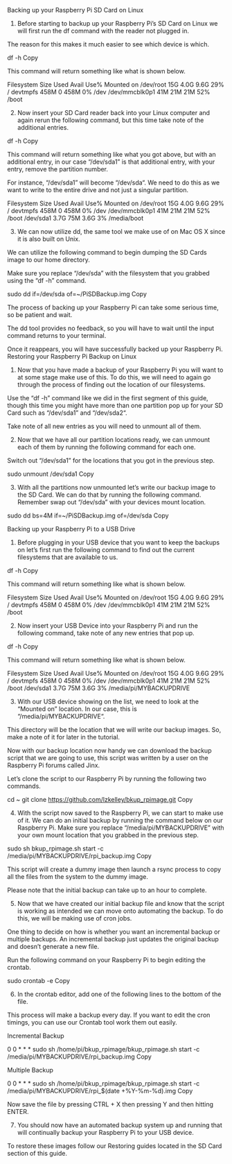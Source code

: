 Backing up your Raspberry Pi SD Card on Linux

1. Before starting to backup up your Raspberry Pi’s SD Card on Linux we will first run the df command with the reader not plugged in.

The reason for this makes it much easier to see which device is which.

df -h
Copy

This command will return something like what is shown below.

Filesystem      Size  Used Avail Use% Mounted on
/dev/root        15G  4.0G  9.6G  29% /
devtmpfs        458M     0  458M   0% /dev
/dev/mmcblk0p1   41M   21M   21M  52% /boot

2. Now insert your SD Card reader back into your Linux computer and again rerun the following command, but this time take note of the additional entries.

df -h
Copy

This command will return something like what you got above, but with an additional entry, in our case “/dev/sda1” is that additional entry, with your entry, remove the partition number.

For instance, “/dev/sda1” will become “/dev/sda“. We need to do this as we want to write to the entire drive and not just a singular partition.

Filesystem      Size  Used Avail Use% Mounted on
/dev/root        15G  4.0G  9.6G  29% /
devtmpfs        458M     0  458M   0% /dev
/dev/mmcblk0p1   41M   21M   21M  52% /boot
/dev/sda1       3.7G   75M  3.6G   3% /media/boot

3. We can now utilize dd, the same tool we make use of on Mac OS X since it is also built on Unix.

We can utilize the following command to begin dumping the SD Cards image to our home directory.

Make sure you replace “/dev/sda” with the filesystem that you grabbed using the “df -h” command.

sudo dd if=/dev/sda of=~/PiSDBackup.img
Copy

The process of backing up your Raspberry Pi can take some serious time, so be patient and wait.

The dd tool provides no feedback, so you will have to wait until the input command returns to your terminal.

Once it reappears, you will have successfully backed up your Raspberry Pi.
Restoring your Raspberry Pi Backup on Linux

1. Now that you have made a backup of your Raspberry Pi you will want to at some stage make use of this. To do this, we will need to again go through the process of finding out the location of our filesystems.

Use the “df -h” command like we did in the first segment of this guide, though this time you might have more than one partition pop up for your SD Card such as “/dev/sda1” and “/dev/sda2“.

Take note of all new entries as you will need to unmount all of them.

2. Now that we have all our partition locations ready, we can unmount each of them by running the following command for each one.

Switch out “/dev/sda1” for the locations that you got in the previous step.

sudo unmount /dev/sda1
Copy

3. With all the partitions now unmounted let’s write our backup image to the SD Card. We can do that by running the following command. Remember swap out “/dev/sda” with your devices mount location.

sudo dd bs=4M if=~/PiSDBackup.img of=/dev/sda
Copy

Backing up your Raspberry Pi to a USB Drive

1. Before plugging in your USB device that you want to keep the backups on let’s first run the following command to find out the current filesystems that are available to us.

df -h
Copy

This command will return something like what is shown below.

Filesystem      Size  Used Avail Use% Mounted on
/dev/root        15G  4.0G  9.6G  29% /
devtmpfs        458M     0  458M   0% /dev
/dev/mmcblk0p1   41M   21M   21M  52% /boot

2. Now insert your USB Device into your Raspberry Pi and run the following command, take note of any new entries that pop up.

df -h
Copy

This command will return something like what is shown below.

Filesystem      Size  Used Avail Use% Mounted on
/dev/root        15G  4.0G  9.6G  29% /
devtmpfs        458M     0  458M   0% /dev
/dev/mmcblk0p1   41M   21M   21M  52% /boot
/dev/sda1       3.7G   75M  3.6G   3% /media/pi/MYBACKUPDRIVE

3. With our USB device showing on the list, we need to look at the “Mounted on” location. In our case, this is “/media/pi/MYBACKUPDRIVE“.

This directory will be the location that we will write our backup images. So, make a note of it for later in the tutorial.

Now with our backup location now handy we can download the backup script that we are going to use, this script was written by a user on the Raspberry Pi forums called Jinx.

Let’s clone the script to our Raspberry Pi by running the following two commands.

cd ~
git clone https://github.com/lzkelley/bkup_rpimage.git
Copy

4. With the script now saved to the Raspberry Pi, we can start to make use of it. We can do an initial backup by running the command below on our Raspberry Pi. Make sure you replace “/media/pi/MYBACKUPDRIVE” with your own mount location that you grabbed in the previous step.

sudo sh bkup_rpimage.sh start -c /media/pi/MYBACKUPDRIVE/rpi_backup.img
Copy

This script will create a dummy image then launch a rsync process to copy all the files from the system to the dummy image.

Please note that the initial backup can take up to an hour to complete.

5. Now that we have created our initial backup file and know that the script is working as intended we can move onto automating the backup. To do this, we will be making use of cron jobs.

One thing to decide on how is whether you want an incremental backup or multiple backups. An incremental backup just updates the original backup and doesn’t generate a new file.

Run the following command on your Raspberry Pi to begin editing the crontab.

sudo crontab -e
Copy

6. In the crontab editor, add one of the following lines to the bottom of the file.

This process will make a backup every day. If you want to edit the cron timings, you can use our Crontab tool work them out easily.

Incremental Backup

0 0 * * * sudo sh /home/pi/bkup_rpimage/bkup_rpimage.sh start -c /media/pi/MYBACKUPDRIVE/rpi_backup.img
Copy

Multiple Backup

0 0 * * * sudo sh /home/pi/bkup_rpimage/bkup_rpimage.sh start -c /media/pi/MYBACKUPDRIVE/rpi_$(date +%Y-%m-%d).img
Copy

Now save the file by pressing CTRL + X then pressing Y and then hitting ENTER.

7. You should now have an automated backup system up and running that will continually backup your Raspberry Pi to your USB device.

To restore these images follow our Restoring guides located in the SD Card section of this guide.

